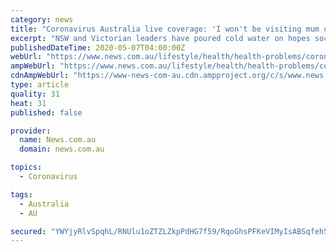 ```yaml
---
category: news
title: "Coronavirus Australia live coverage: 'I won't be visiting mum on Mother's Day', Daniel Andrews says"
excerpt: "NSW and Victorian leaders have poured cold water on hopes social distancing restrictions will be eased for Mother's Day, following reports Scott Morrison will announce that 10-person gatherings will be allowed in family homes after tomorrow's national cabinet meeting."
publishedDateTime: 2020-05-07T04:00:00Z
webUrl: "https://www.news.com.au/lifestyle/health/health-problems/coronavirus-australia-live-coverage-immediate-and-severe-risk-to-aged-care-residents-in-nsw-facility/live-coverage/1b720210c4a8db4afce6796e3882fa88"
ampWebUrl: "https://www.news.com.au/lifestyle/health/health-problems/coronavirus-australia-live-coverage-immediate-and-severe-risk-to-aged-care-residents-in-nsw-facility/live-coverage/1b720210c4a8db4afce6796e3882fa88/amp"
cdnAmpWebUrl: "https://www-news-com-au.cdn.ampproject.org/c/s/www.news.com.au/lifestyle/health/health-problems/coronavirus-australia-live-coverage-immediate-and-severe-risk-to-aged-care-residents-in-nsw-facility/live-coverage/1b720210c4a8db4afce6796e3882fa88/amp"
type: article
quality: 31
heat: 31
published: false

provider:
  name: News.com.au
  domain: news.com.au

topics:
  - Coronavirus

tags:
  - Australia
  - AU

secured: "YWYjyRlvSpqhL/RNUlu1oZTZLZkpPdHG7f59/RqoGhsPFKeVIMyIsABSqfeh5wxoitEwZx3s1L3ge7XUTZbfy0c5qpTR0mQfBw7UEjQMUN5r7KVVOcf1oCxYwa0O2XDx2zBFyFfz3he3HqTRm3MULJimQyc4uzeCDeMMH7eYN3zH04duZAF69c+ttPzdEWQJ2wz8DutOSEcnR+c2eJFEbhCaFeJN9qcEQs6edBHb3gvKjTKwpx4Sp1TDiEenESWn9oU37qDPy8UjqtePLfde6epW/jdzfkCnxw4kJdhCV/3RreECu3+ryNDljwkggEuIiqe5mpvwnvTvchl6NnRq6aI7dqF/m0ikPJZoEWGtqxCCpz2X6+LCekEmgRs7K0NfsAQ/sIEzUCDDcxxM8ZSaEQSqtBal1Bikfh25ix3/eeSza8cAbm6hB3yvKGug5zne6oh8kW/OJSbbUaac841Atl1UoMBTpGRem9xiQ9u53iE=;mEKREO9SE6FnAPxT5/zxiQ=="
---
```


